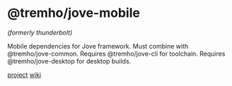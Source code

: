 # @tremho/jove-mobile
_(formerly thunderbolt)_

Mobile dependencies for Jove framework. 
Must combine with @tremho/jove-common. 
Requires @tremho/jove-cli for toolchain. 
Requires @tremho/jove-desktop for desktop builds. 

[project](https://github.com/tremho/thunderbolt-common/projects/1)
[wiki](https://github.com/tremho/thunderbolt-common/wiki)

